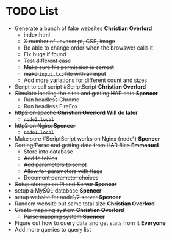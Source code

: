 # TODO List

* Generate a bunch of fake websites **Christian Overlord**
  * ~~index.html~~
  * ~~X number of Javascript, CSS, image~~
  * ~~Be able to change order when the browswer calls it~~
  * Fix bugs if found
  * ~~Test different case~~
  * ~~Make sure file permission is correct~~  
  * ~~make `input.txt` file with all input~~
  * Add more variations for different count and sizes
* ~~Script to call script #ScriptScript **Christian Overlord**~~
* ~~Simulate loading the sites and getting HAR data **Spencer**~~
  * ~~Run headless Chrome~~
  * Run headless FireFox
* ~~http2 on apache **Christian Overlord**~~ **Will do later**
  * ~~`node2.local`~~
* ~~http2 on Nginx **Spencer**~~
  * ~~`node1.local`~~  
* ~~Make sure #ScriptScript works on Nginx (node1) **Spencer**~~
* ~~Sorting/Parse and getting data from HAR files **Emmanuel**~~
  * ~~Store into database~~
  * ~~Add to tables~~
  * ~~Add parameters to script~~
  * ~~Allow for parameters with flags~~ 
  * ~~Document parameter choices~~
* ~~Setup storage on Pi and Server **Spencer**~~
* ~~setup a MySQL database **Spencer**~~
* ~~setup website for node1/2 server **Spencer**~~
* Random website but same total size **Christian Overlord**
* ~~Create mapping system **Christian Overlord**~~
  * ~~Parse mapping system **Spencer**~~
* Figure out how to query data and get stats from it **Everyone**
* Add more queries to query list
